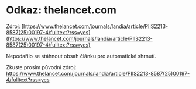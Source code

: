 # Odkaz: thelancet.com

Zdroj: [https://www.thelancet.com/journals/landia/article/PIIS2213-8587(25)00197-4/fulltext?rss=yes](https://www.thelancet.com/journals/landia/article/PIIS2213-8587(25)00197-4/fulltext?rss=yes)

Nepodařilo se stáhnout obsah článku pro automatické shrnutí.

Zkuste prosím původní zdroj: https://www.thelancet.com/journals/landia/article/PIIS2213-8587(25)00197-4/fulltext?rss=yes

